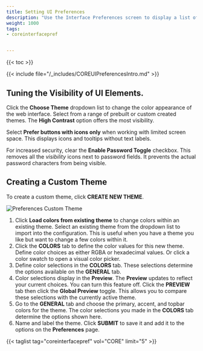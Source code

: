 ```yaml
---
title: Setting UI Preferences
description: "Use the Interface Preferences screen to display a list of general preferences or to change preference settings for your TrueNAS."
weight: 1000
tags:
- coreinterfacepref


---
```


{{< toc >}}

{{< include file="/_includes/COREUIPreferencesIntro.md" >}}

## Tuning the Visibility of UI Elements.

Click the **Choose Theme** dropdown list to change the color appearance of the web interface. Select from a range of prebuilt or custom created themes.
The **High Contrast** option offers the most visibility.

Select **Prefer buttons with icons only** when working with limited screen space. This displays icons and tooltips without text labels.

For increased security, clear the **Enable Password Toggle** checkbox.
This removes all the <i class="material-icons" aria-hidden="true" title="Visibility">visibility</i> icons next to password fields. It prevents the actual password characters from being visible.

## Creating a Custom Theme

To create a custom theme, click **CREATE NEW THEME**.

![Preferences Custom Theme](/images/CORE/Settings/PreferencesCustomTheme.png "Custom UI Theme")

1. Click **Load colors from existing theme** to change colors within an existing theme. Select an existing theme from the dropdown list to import into the configuration. This is useful when you have a theme you like but want to change a few colors within it.
2. Click the **COLORS** tab to define the color values for this new theme.
   Define color choices as either RGBA or hexadecimal values. Or click a color swatch to open a visual color picker.
3. Define color selections in the **COLORS** tab. These selections determine the options available on the **GENERAL** tab.
4. Color selections display in the **Preview**. The **Preview** updates to reflect your current choices. You can turn this feature off. Click the **PREVIEW** tab then click the **Global Preview** toggle. This allows you to compare these selections with the currently active theme.  
5. Go to the **GENERAL** tab and choose the primary, accent, and topbar colors for the theme. The color selections you made in the **COLORS** tab determine the options shown here.
6. Name and label the theme. Click **SUBMIT** to save it and add it to the options on the **Preferences** page.

{{< taglist tag="coreinterfacepref" vol="CORE" limit="5" >}}
